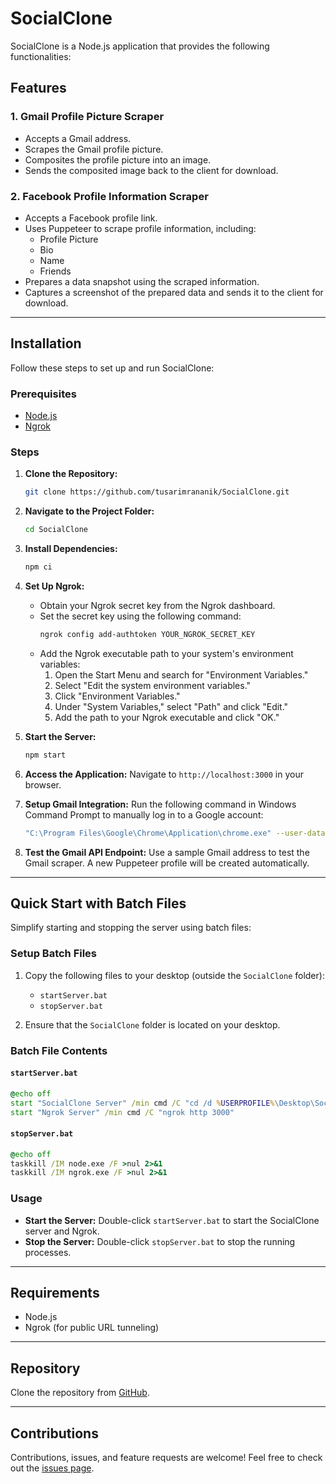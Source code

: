# SocialClone

SocialClone is a Node.js application that provides the following functionalities:

## Features

### 1. Gmail Profile Picture Scraper
- Accepts a Gmail address.
- Scrapes the Gmail profile picture.
- Composites the profile picture into an image.
- Sends the composited image back to the client for download.

### 2. Facebook Profile Information Scraper
- Accepts a Facebook profile link.
- Uses Puppeteer to scrape profile information, including:
  - Profile Picture
  - Bio
  - Name
  - Friends
- Prepares a data snapshot using the scraped information.
- Captures a screenshot of the prepared data and sends it to the client for download.

---

## Installation

Follow these steps to set up and run SocialClone:

### Prerequisites
- [Node.js](https://nodejs.org/)
- [Ngrok](https://ngrok.com/)

### Steps

1. **Clone the Repository:**
   ```bash
   git clone https://github.com/tusarimrananik/SocialClone.git
   ```

2. **Navigate to the Project Folder:**
   ```bash
   cd SocialClone
   ```

3. **Install Dependencies:**
   ```bash
   npm ci
   ```

4. **Set Up Ngrok:**
   - Obtain your Ngrok secret key from the Ngrok dashboard.
   - Set the secret key using the following command:
     ```bash
     ngrok config add-authtoken YOUR_NGROK_SECRET_KEY
     ```
   - Add the Ngrok executable path to your system's environment variables:
     1. Open the Start Menu and search for "Environment Variables."
     2. Select "Edit the system environment variables."
     3. Click "Environment Variables."
     4. Under "System Variables," select "Path" and click "Edit."
     5. Add the path to your Ngrok executable and click "OK."

5. **Start the Server:**
   ```bash
   npm start
   ```

6. **Access the Application:**
   Navigate to `http://localhost:3000` in your browser.

7. **Setup Gmail Integration:**
   Run the following command in Windows Command Prompt to manually log in to a Google account:
   ```bash
   "C:\Program Files\Google\Chrome\Application\chrome.exe" --user-data-dir="C:\Puppeteer\Profile"
   ```

8. **Test the Gmail API Endpoint:**
   Use a sample Gmail address to test the Gmail scraper. A new Puppeteer profile will be created automatically.

---

## Quick Start with Batch Files

Simplify starting and stopping the server using batch files:

### Setup Batch Files

1. Copy the following files to your desktop (outside the `SocialClone` folder):
   - `startServer.bat`
   - `stopServer.bat`

2. Ensure that the `SocialClone` folder is located on your desktop.

### Batch File Contents

#### `startServer.bat`
```bat
@echo off
start "SocialClone Server" /min cmd /C "cd /d %USERPROFILE%\Desktop\SocialClone && npm start"
start "Ngrok Server" /min cmd /C "ngrok http 3000"
```

#### `stopServer.bat`
```bat
@echo off
taskkill /IM node.exe /F >nul 2>&1
taskkill /IM ngrok.exe /F >nul 2>&1
```

### Usage

- **Start the Server:** Double-click `startServer.bat` to start the SocialClone server and Ngrok.
- **Stop the Server:** Double-click `stopServer.bat` to stop the running processes.

---

## Requirements

- Node.js
- Ngrok (for public URL tunneling)

---

## Repository

Clone the repository from [GitHub](https://github.com/tusarimrananik/SocialClone.git).

---

## Contributions

Contributions, issues, and feature requests are welcome! Feel free to check out the [issues page](https://github.com/tusarimrananik/SocialClone/issues).